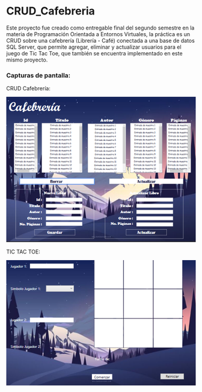 # CRUD_Cafebreria
Este proyecto fue creado como entregable final del segundo semestre en la materia de Programación Orientada a Entornos Virtuales, la práctica es un CRUD sobre una cafebrería (Librería - Café) conectada a una base de datos SQL Server, que permite agregar, eliminar y actualizar usuarios para el juego de Tic Tac Toe, que también se encuentra implementado en este mismo proyecto.

### Capturas de pantalla:

CRUD Cafebrería:

![Imagen del CRUD](imagenes/img1.png)

TIC TAC TOE:

![Imagen del Tic Tac Toe](imagenes/img2.png)
